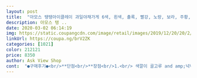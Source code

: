 ```yaml
---
layout: post 
title:  "아모스 탱탱아이클레이 과일야채가게 6색, 흰색, 촐록, 빨강, 노랑, 보라, 주황, 18g" 
description: 아모스 탱 ..
date: 2020-03-02 06:14:19 
img: https://static.coupangcdn.com/image/retail/images/2019/12/20/20/2/4bffdd96-caba-4650-8d1c-5fcafc9f4e21.jpg 
linkUrl: https://coupa.ng/brV2ZK 
categories: [1021] 
color: 212121 
price: 8350 
author: Ask View Shop 
cont:  "●구매후기●<br/>**단점<br/>**장점<br/>1.<br/> 색깔이 골고루 and amp;넉넉히 들어 있어서 쓰고 남은 클레이로 다른 놀이 가능<br/>2.<br/> 설명서가 잘 되어 있어서 따라 만들기 쉬운 편<br/>3.<br/> 폰이나 TV로부터 아이를 분리할 수 있음 ^^;;<br/>4.<br/> 종이 상자와 전시대가 포함되어 있어서 다른 클레이 세트에 비해 완성 후 정리 수월<br/>5.<br/> 완성 후 예쁨<br/>6.<br/> 완전히 건조 후 시장 놀이 가능<br/>ㅋㅋ 모든 아이들 작업엔 뒷처리가 문제죠.<br/><br/>간격 유지만 잘하고 그늘에 두면 엄청 빨리 말라요!<br/>고무같은 냄새도 전혀안나고 우리아들 엄마가 만드는게<br/>다양한걸 만들어서 아이가 보는 채소 야채 과일책<br/>대구주민으로써 코로나때문에 어린이집을 못가고 외출도<br/>더 다양한 표현가능하구요,<br/>만들기도 쉽고 쫀쫀하다 보니 옆에두면 같이 붙어버려요<br/>상품: 생각보다 사이즈가 컸구요.<br/> 안에 조각칼?같이 들어 있어서 만들때 편해요.<br/> 가게랑 박스를 먼저 만들고 점토를 이용해서 과일을 만들어요~ 테이프가 있으면 박스 만들때 편하구요.<br/> 점토로 작게 과일만들기가 어렵지맘 6살되니 차분히 해보려고 하고 만들어서 박스안에 담아서 가게놀이 하니 더 좋아해요~<br/>색깔 믹스도 잘되서 들어있는 기존 컬러보다 여러색으로<br/>생각보다 구성 너무 탄탄해요 !<br/>생각보다 훨~씬 알차고 좋네요.<br/><br/>설명서 책자가 잘 나와있어서 책자그림그대로<br/>설명서에없지만 저는 계란,살구,사과,오이,고추 등<br/>쉽지않은 별난아들을 잠시 릴렉스 시킬수 있는<br/>신기한지 이거만들어달라 저거 만들어달라 우와우와<br/>아이가 클레이 놀이를 좋아하고 상품평이 좋아서 주문했어요.<br/><br/>옷에 묻으면 즉시 벗겨서 떼거나, 클레이가 다 마른 후 흐르는 물에서 살살 긁어내면 잘 떼집니다.<br/><br/>재미있는 놀이가되었습니다<br/>주의점:? 사용후 손을씻기.<br/> 사용전 손톱짧게(손톱에 안끼도록.<br/>.<br/>).<br/> 사용시 옷에 붙지안도록 앞치마 하면 편해요~<br/>지인들에게 추천하고 선물할 정도로 좋네요<br/>처음에는 저걸 어떻게 만들지 ... <br/> 하고 개봉했는데<br/>펴두고 같은것 찾기놀이도 합니다!^^<br/>포장: 비닐안에 들어서 예상일보다 일찍! 전날 저녁에 도착해서 좋았어요<br/>한편으로 강제성 없이 공부까지 되는<br/>**단점<br/>**장점<br/>1.<br/> 색깔이 골고루 and amp;넉넉히 들어 있어서 쓰고 남은 클레이로 다른 놀이 가능<br/>2.<br/> 설명서가 잘 되어 있어서 따라 만들기 쉬운 편<br/>3.<br/> 폰이나 TV로부터 아이를 분리할 수 있음 ^^;;<br/>4.<br/> 종이 상자와 전시대가 포함되어 있어서 다른 클레이 세트에 비해 완성 후 정리 수월<br/>5.<br/> 완성 후 예쁨<br/>6.<br/> 완전히 건조 후 시장 놀이 가능<br/>ㅋㅋ 모든 아이들 작업엔 뒷처리가 문제죠.<br/><br/>간격 유지만 잘하고 그늘에 두면 엄청 빨리 말라요!<br/>고무같은 냄새도 전혀안나고 우리아들 엄마가 만드는게<br/>다양한걸 만들어서 아이가 보는 채소 야채 과일책<br/>대구주민으로써 코로나때문에 어린이집을 못가고 외출도<br/>더 다양한 표현가능하구요,<br/>만들기도 쉽고 쫀쫀하다 보니 옆에두면 같이 붙어버려요<br/>상품: 생각보다 사이즈가 컸구요.<br/> 안에 조각칼?같이 들어 있어서 만들때 편해요.<br/> 가게랑 박스를 먼저 만들고 점토를 이용해서 과일을 만들어요~ 테이프가 있으면 박스 만들때 편하구요.<br/> 점토로 작게 과일만들기가 어렵지맘 6살되니 차분히 해보려고 하고 만들어서 박스안에 담아서 가게놀이 하니 더 좋아해요~<br/>색깔 믹스도 잘되서 들어있는 기존 컬러보다 여러색으로<br/>생각보다 구성 너무 탄탄해요 !<br/>생각보다 훨~씬 알차고 좋네요.<br/><br/>설명서 책자가 잘 나와있어서 책자그림그대로<br/>설명서에없지만 저는 계란,살구,사과,오이,고추 등<br/>쉽지않은 별난아들을 잠시 릴렉스 시킬수 있는<br/>신기한지 이거만들어달라 저거 만들어달라 우와우와<br/>아이가 클레이 놀이를 좋아하고 상품평이 좋아서 주문했어요.<br/><br/>옷에 묻으면 즉시 벗겨서 떼거나, 클레이가 다 마른 후 흐르는 물에서 살살 긁어내면 잘 떼집니다.<br/><br/>재미있는 놀이가되었습니다<br/>주의점:? 사용후 손을씻기.<br/> 사용전 손톱짧게(손톱에 안끼도록.<br/>.<br/>).<br/> 사용시 옷에 붙지안도록 앞치마 하면 편해요~<br/>지인들에게 추천하고 선물할 정도로 좋네요<br/>처음에는 저걸 어떻게 만들지 ... <br/> 하고 개봉했는데<br/>펴두고 같은것 찾기놀이도 합니다!^^<br/>포장: 비닐안에 들어서 예상일보다 일찍! 전날 저녁에 도착해서 좋았어요<br/>한편으로 강제성 없이 공부까지 되는<br/>**단점<br/>**장점<br/>1.<br/> 색깔이 골고루 and amp;넉넉히 들어 있어서 쓰고 남은 클레이로 다른 놀이 가능<br/>2.<br/> 설명서가 잘 되어 있어서 따라 만들기 쉬운 편<br/>3.<br/> 폰이나 TV로부터 아이를 분리할 수 있음 ^^;;<br/>4.<br/> 종이 상자와 전시대가 포함되어 있어서 다른 클레이 세트에 비해 완성 후 정리 수월<br/>5.<br/> 완성 후 예쁨<br/>6.<br/> 완전히 건조 후 시장 놀이 가능<br/>ㅋㅋ 모든 아이들 작업엔 뒷처리가 문제죠.<br/><br/>간격 유지만 잘하고 그늘에 두면 엄청 빨리 말라요!<br/>고무같은 냄새도 전혀안나고 우리아들 엄마가 만드는게<br/>다양한걸 만들어서 아이가 보는 채소 야채 과일책<br/>대구주민으로써 코로나때문에 어린이집을 못가고 외출도<br/>더 다양한 표현가능하구요,<br/>만들기도 쉽고 쫀쫀하다 보니 옆에두면 같이 붙어버려요<br/>상품: 생각보다 사이즈가 컸구요.<br/> 안에 조각칼?같이 들어 있어서 만들때 편해요.<br/> 가게랑 박스를 먼저 만들고 점토를 이용해서 과일을 만들어요~ 테이프가 있으면 박스 만들때 편하구요.<br/> 점토로 작게 과일만들기가 어렵지맘 6살되니 차분히 해보려고 하고 만들어서 박스안에 담아서 가게놀이 하니 더 좋아해요~<br/>색깔 믹스도 잘되서 들어있는 기존 컬러보다 여러색으로<br/>생각보다 구성 너무 탄탄해요 !<br/>생각보다 훨~씬 알차고 좋네요.<br/><br/>설명서 책자가 잘 나와있어서 책자그림그대로<br/>설명서에없지만 저는 계란,살구,사과,오이,고추 등<br/>쉽지않은 별난아들을 잠시 릴렉스 시킬수 있는<br/>신기한지 이거만들어달라 저거 만들어달라 우와우와<br/>아이가 클레이 놀이를 좋아하고 상품평이 좋아서 주문했어요.<br/><br/>옷에 묻으면 즉시 벗겨서 떼거나, 클레이가 다 마른 후 흐르는 물에서 살살 긁어내면 잘 떼집니다.<br/><br/>재미있는 놀이가되었습니다<br/>주의점:? 사용후 손을씻기.<br/> 사용전 손톱짧게(손톱에 안끼도록.<br/>.<br/>).<br/> 사용시 옷에 붙지안도록 앞치마 하면 편해요~<br/>지인들에게 추천하고 선물할 정도로 좋네요<br/>처음에는 저걸 어떻게 만들지 ... <br/> 하고 개봉했는데<br/>펴두고 같은것 찾기놀이도 합니다!^^<br/>포장: 비닐안에 들어서 예상일보다 일찍! 전날 저녁에 도착해서 좋았어요<br/>한편으로 강제성 없이 공부까지 되는<br/>" 
---
```

